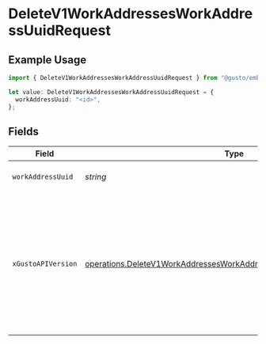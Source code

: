 # DeleteV1WorkAddressesWorkAddressUuidRequest

## Example Usage

```typescript
import { DeleteV1WorkAddressesWorkAddressUuidRequest } from "@gusto/embedded-api/models/operations/deletev1workaddressesworkaddressuuid.js";

let value: DeleteV1WorkAddressesWorkAddressUuidRequest = {
  workAddressUuid: "<id>",
};
```

## Fields

| Field                                                                                                                                                                                                                        | Type                                                                                                                                                                                                                         | Required                                                                                                                                                                                                                     | Description                                                                                                                                                                                                                  |
| ---------------------------------------------------------------------------------------------------------------------------------------------------------------------------------------------------------------------------- | ---------------------------------------------------------------------------------------------------------------------------------------------------------------------------------------------------------------------------- | ---------------------------------------------------------------------------------------------------------------------------------------------------------------------------------------------------------------------------- | ---------------------------------------------------------------------------------------------------------------------------------------------------------------------------------------------------------------------------- |
| `workAddressUuid`                                                                                                                                                                                                            | *string*                                                                                                                                                                                                                     | :heavy_check_mark:                                                                                                                                                                                                           | The UUID of the work address                                                                                                                                                                                                 |
| `xGustoAPIVersion`                                                                                                                                                                                                           | [operations.DeleteV1WorkAddressesWorkAddressUuidHeaderXGustoAPIVersion](../../models/operations/deletev1workaddressesworkaddressuuidheaderxgustoapiversion.md)                                                               | :heavy_minus_sign:                                                                                                                                                                                                           | Determines the date-based API version associated with your API call. If none is provided, your application's [minimum API version](https://docs.gusto.com/embedded-payroll/docs/api-versioning#minimum-api-version) is used. |